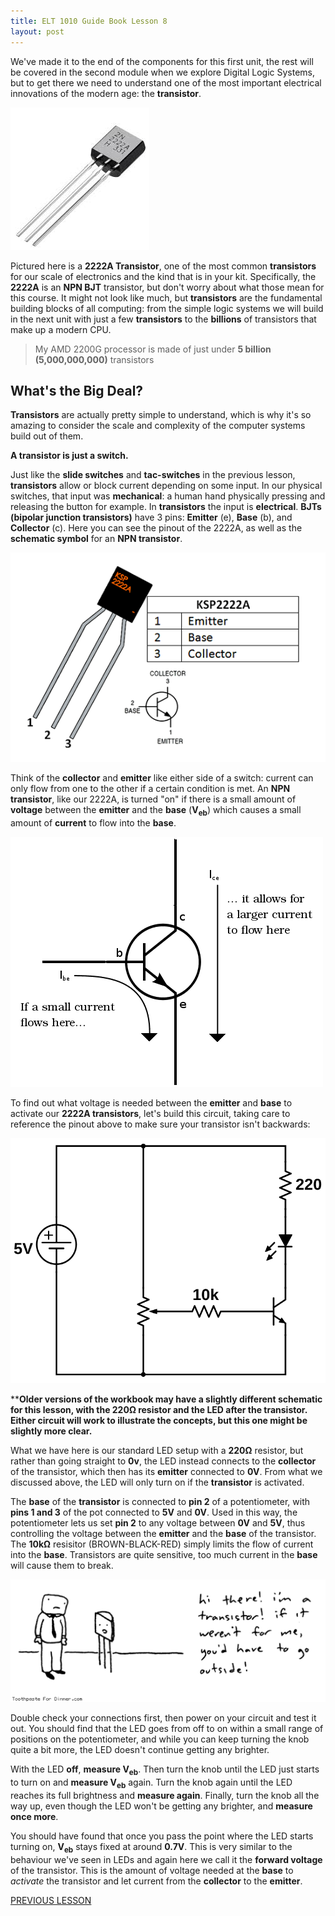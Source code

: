 ```yaml
---
title: ELT 1010 Guide Book Lesson 8
layout: post
---
```


We've made it to the end of the components for this first unit, the rest will be covered in the second module when we explore Digital Logic Systems, but to get there we need to understand one of the most important electrical innovations of the modern age: the **transistor**.

![2222 Transistor](../images/2222.jpg)

Pictured here is a **2222A Transistor**, one of the most common **transistors** for our scale of electronics and the kind that is in your kit. Specifically, the **2222A** is an **NPN BJT** transistor, but don't worry about what those mean for this course. It might not look like much, but **transistors** are the fundamental building blocks of all computing: from the simple logic systems we will build in the next unit with just a few **transistors** to the **billions** of transistors that make up a modern CPU.

> My AMD 2200G processor is made of just under **5 billion (5,000,000,000)** transistors

## What's the Big Deal?
**Transistors** are actually pretty simple to understand, which is why it's so amazing to consider the scale and complexity of the computer systems build out of them. 

**A transistor is just a switch.**

Just like the **slide switches** and **tac-switches** in the previous lesson, **transistors** allow or block current depending on some input. In our physical switches, that input was **mechanical**: a human hand physically pressing and releasing the button for example. In **transistors** the input is **electrical**. **BJTs (bipolar junction transistors)** have 3 pins: **Emitter** (e), **Base** (b), and **Collector** (c). Here you can see the pinout of the 2222A, as well as the **schematic symbol** for an **NPN transistor**.

![2222A Pinout](../images/KSP2222A-Pinout_0.png)

Think of the **collector** and **emitter** like either side of a switch: current can only flow from one to the other if a certain condition is met. An **NPN transistor**, like our 2222A, is turned "on" if there is a small amount of **voltage** between the **emitter** and the **base** (**V<sub>eb</sub>**) which causes a small amount of **current** to flow into the **base**.

![NPN Explanation](../images/transistor-current-explanation.png)

To find out what voltage is needed between the **emitter** and **base** to activate our **2222A transistors**, let's build this circuit, taking care to reference the pinout above to make sure your transistor isn't backwards:

![Potentiometer Controlled Transistor](../images/schematics/circuit9-transistor.svg)

****Older versions of the workbook may have a slightly different schematic for this lesson, with the 220Ω resistor and the LED after the transistor. Either circuit will work to illustrate the concepts, but this one might be slightly more clear.**

What we have here is our standard LED setup with a **220Ω** resistor, but rather than going straight to **0v**, the LED instead connects to the **collector** of the transistor, which then has its **emitter** connected to **0V**. From what we discussed above, the LED will only turn on if the **transistor** is activated. 

The **base** of the **transistor** is connected to **pin 2** of a potentiometer, with **pins 1 and 3** of the pot connected to **5V** and **0V**. Used in this way, the potentiometer lets us set **pin 2** to any voltage between **0V** and **5V**, thus controlling the voltage between the **emitter** and the **base** of the transistor. The **10kΩ** resisitor (BROWN-BLACK-RED) simply limits the flow of current into the **base**. Transistors are quite sensitive, too much current in the **base** will cause them to break.

![Transistor Comic](../images/memes/transistor.gif)

Double check your connections first, then power on your circuit and test it out. You should find that the LED goes from off to on within a small range of positions on the potentiometer, and while you can keep turning the knob quite a bit more, the LED doesn't continue getting any brighter.

With the LED **off**, **measure V<sub>eb</sub>**. Then turn the knob until the LED just starts to turn on and **measure V<sub>eb</sub>** again. Turn the knob again until the LED reaches its full brightness and **measure again**. Finally, turn the knob all the way up, even though the LED won't be getting any brighter, and **measure once more**.

You should have found that once you pass the point where the LED starts turning on, **V<sub>eb</sub>** stays fixed at around **0.7V**. This is very similar to the behaviour we've seen in LEDs and again here we call it the **forward voltage** of the transistor. This is the amount of voltage needed at the **base** to *activate* the transistor and let current from the **collector** to the **emitter**.

[PREVIOUS LESSON](./ELT1010GuideBook7.md)
